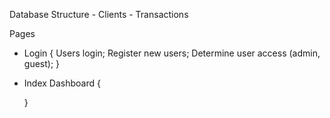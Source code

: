Database Structure
    - Clients
    - Transactions

Pages
 - Login {
     Users login;
     Register new users;
     Determine user access (admin, guest); 
    }

 - Index
    Dashboard {
        
    }
    